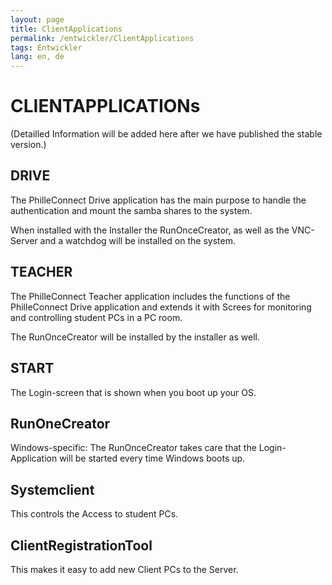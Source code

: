 ```yaml
---
layout: page
title: ClientApplications
permalink: /entwickler/ClientApplications
tags: Entwickler
lang: en, de
---
```


# **CLIENT**APPLICATIONs

(Detailled Information will be added here after we have published the stable version.)

## DRIVE

The PhilleConnect Drive application has the main purpose to handle the authentication and mount the samba shares to the system.

When installed with the Installer the RunOnceCreator, as well as the VNC-Server and a watchdog will be installed on the system.

## TEACHER

The PhilleConnect Teacher application includes the functions of the PhilleConnect Drive application and extends it with Screes for monitoring and controlling student PCs in a PC room.

The RunOnceCreator will be installed by the installer as well.

## START

The Login-screen that is shown when you boot up your OS.

## RunOneCreator

Windows-specific: The RunOnceCreator takes care that the Login-Application will be started every time Windows boots up.

## Systemclient

This controls the Access to student PCs.

## ClientRegistrationTool

This makes it easy to add new Client PCs to the Server.
